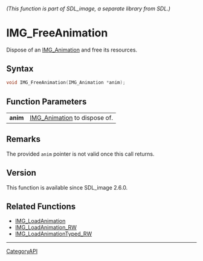 ###### (This function is part of SDL_image, a separate library from SDL.)
# IMG_FreeAnimation

Dispose of an [IMG_Animation](IMG_Animation.md) and free its resources.

## Syntax

```c
void IMG_FreeAnimation(IMG_Animation *anim);

```

## Function Parameters

|              |                                               |
| ------------ | --------------------------------------------- |
| **anim**     | [IMG_Animation](IMG_Animation.md) to dispose of. |

## Remarks

The provided `anim` pointer is not valid once this call returns.

## Version

This function is available since SDL_image 2.6.0.

## Related Functions

* [IMG_LoadAnimation](IMG_LoadAnimation.md)
* [IMG_LoadAnimation_RW](IMG_LoadAnimation_RW.md)
* [IMG_LoadAnimationTyped_RW](IMG_LoadAnimationTyped_RW.md)

----
[CategoryAPI](CategoryAPI.md)
